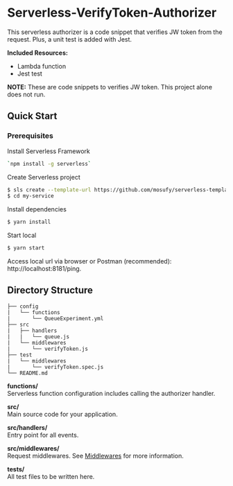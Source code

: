 # Serverless-VerifyToken-Authorizer
This serverless authorizer is a code snippet that verifies JW token from the request. Plus, a unit test is added with Jest.

**Included Resources:**

- Lambda function
- Jest test

**NOTE:** These are code snippets to verifies JW token. This project alone does not run.

## Quick Start

### Prerequisites 

Install Serverless Framework

```bash
`npm install -g serverless`
```

Create Serverless project

```bash
$ sls create --template-url https://github.com/mosufy/serverless-templates/tree/master/api-sqs --path my-service
$ cd my-service
```

Install dependencies

```bash
$ yarn install
```

Start local

```bash
$ yarn start
```

Access local url via browser or Postman (recommended): http://localhost:8181/ping.

## Directory Structure

```
├── config
|   └── functions
|       └── QueueExperiment.yml
├── src
|   ├── handlers
|   |   └── queue.js
|   └── middlewares
|       └── verifyToken.js
├── test
|   └── middlewares
|       └── verifyToken.spec.js
└── README.md
```

**functions/**  
Serverless function configuration includes calling the authorizer handler.

**src/**  
Main source code for your application.

**src/handlers/**  
Entry point for all events.

**src/middlewares/**  
Request middlewares. See [Middlewares](#middlewares) for more information.

**tests/**  
All test files to be written here.